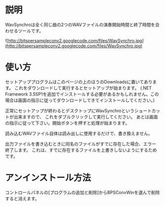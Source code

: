 # 説明 #

WavSynchroは全く同じ曲の2つのWAVファイルの演奏開始時間と終了時間を合わせるツールです。

![http://bitspersampleconv2.googlecode.com/files/WavSynchro.jpg](http://bitspersampleconv2.googlecode.com/files/WavSynchro.jpg)

# 使い方 #

セットアッププログラムはこのページの上のほうのDownloadsに置いてあります。
これをダウンロードして実行するとセットアップが始まります。
(.NET Framework 3.5SP1を追加でインストールする必要があるかもしれません。この場合は画面の指示に従ってダウンロードしてきてインストールしてください。)

正常にセットアップが終わるとデスクトップにWavSynchroというショートカットが出来ますので、
これをダブルクリックして実行してください。
あとは画面の指示に従って下さい。開始ボタンを押すと処理が始まります。

読み込むWAVファイル自体は読み出しに使用するだけで、書き換えません。

出力ファイルを書き込むときに同名のファイルがすでに存在した場合、エラー終了します。
これは、すでに存在するファイルを上書きしないようにするためです。

# アンインストール方法 #

コントロールパネルの[プログラムの追加と削除]からBPSConvWinを選んで削除すると消えます。